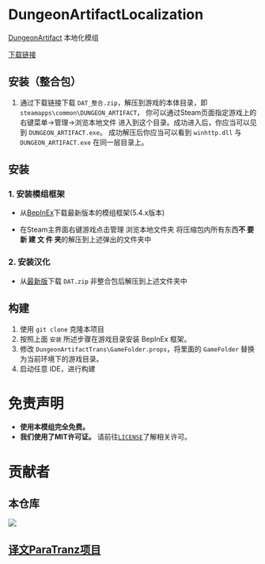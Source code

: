 # DungeonArtifactLocalization
[DungeonArtifact](https://store.steampowered.com/app/2144220/_/) 本地化模组

[下载链接](../../releases)

## 安装（整合包）
1. 通过下载链接下载 `DAT_整合.zip`，解压到游戏的本体目录，即 `steamapps\common\DUNGEON_ARTIFACT`，
你可以通过Steam页面指定游戏上的 右键菜单->管理->浏览本地文件 进入到这个目录。成功进入后，你应当可以见到 `DUNGEON_ARTIFACT.exe`。
成功解压后你应当可以看到 `winhttp.dll` 与 `DUNGEON_ARTIFACT.exe` 在同一层目录上。

## 安装
### 1. 安装模组框架
- 从[BepInEx](https://github.com/BepInEx/BepInEx)下载最新版本的模组框架(5.4.x版本)

- 在Steam主界面右键游戏点击管理 浏览本地文件夹 将压缩包内所有东西**不 要 新 建 文 件 夹**的解压到上述弹出的文件夹中
### 2. 安装汉化
- 从[最新版](../../releases)下载 `DAT.zip` 非整合包后解压到上述文件夹中


## 构建
1. 使用 `git clone` 克隆本项目
2. 按照上面 `安装` 所述步骤在游戏目录安装 BepInEx 框架。
3. 修改 `DungeonArtifactTrans\GameFolder.props`，将里面的 `GameFolder` 替换为当前环境下的游戏目录。
4. 启动任意 IDE，进行构建


# 免责声明
- **使用本模组完全免费。**
- **我们使用了MIT许可证。** 请前往[`LICENSE`](./LICENSE)了解相关许可。

# 贡献者
## 本仓库
<a href="https://github.com/hxdnshx/DungeonArtifactLocalization/graphs/contributors">
  <img src="https://contrib.rocks/image?repo=hxdnshx/DungeonArtifactLocalization" />
</a>

## [译文ParaTranz项目](https://paratranz.cn/projects/9841/leaderboard)